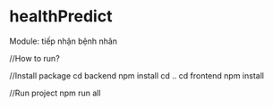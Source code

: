 # healthPredict
Module: tiếp nhận bệnh nhân

//How to run?

//Install package
cd backend
npm install
cd ..
cd frontend
npm install

//Run project
npm run all
